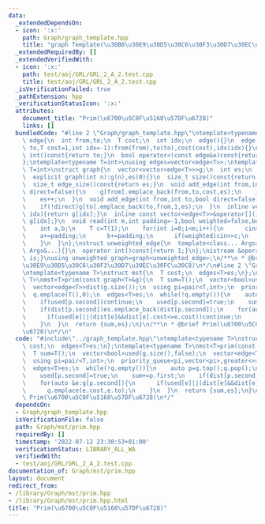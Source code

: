 ```yaml
---
data:
  _extendedDependsOn:
  - icon: ':x:'
    path: Graph/graph_template.hpp
    title: "graph Template(\u30B0\u30E9\u30D5\u30C6\u30F3\u30D7\u30EC\u30FC\u30C8)"
  _extendedRequiredBy: []
  _extendedVerifiedWith:
  - icon: ':x:'
    path: test/aoj/GRL/GRL_2_A_2.test.cpp
    title: test/aoj/GRL/GRL_2_A_2.test.cpp
  _isVerificationFailed: true
  _pathExtension: hpp
  _verificationStatusIcon: ':x:'
  attributes:
    document_title: "Prim(\u6700\u5C0F\u5168\u57DF\u6728)"
    links: []
  bundledCode: "#line 2 \"Graph/graph_template.hpp\"\ntemplate<typename T=int>\nstruct\
    \ edge{\n  int from,to;\n  T cost;\n  int idx;\n  edge(){}\n  edge(int from,int\
    \ to,T cost=1,int idx=-1):from(from),to(to),cost(cost),idx(idx){}\n  operator\
    \ int()const{return to;}\n  bool operator<(const edge&e)const{return cost<e.cost;}\n\
    };\ntemplate<typename T=int>\nusing edges=vector<edge<T>>;\ntemplate<typename\
    \ T=int>\nstruct graph{\n  vector<vector<edge<T>>>g;\n  int es;\n  graph(){}\n\
    \  explicit graph(int n):g(n),es(0){}\n  size_t size()const{return g.size();}\n\
    \  size_t edge_size()const{return es;}\n  void add_edge(int from,int to,T cost=1,bool\
    \ direct=false){\n    g[from].emplace_back(from,to,cost,es);\n    if(!direct)g[to].emplace_back(to,from,cost,es);\n\
    \    es++;\n  }\n  void add_edge(int from,int to,bool direct=false){\n    g[from].emplace_back(from,to,1,es);\n\
    \    if(!direct)g[to].emplace_back(to,from,1,es);\n  }\n  inline vector<edge<T>>&operator[](int\
    \ idx){return g[idx];}\n  inline const vector<edge<T>>&operator[](int idx)const{return\
    \ g[idx];}\n  void read(int m,int padding=-1,bool weighted=false,bool direct=false){\n\
    \    int a,b;\n    T c=T(1);\n    for(int i=0;i<m;i++){\n      cin>>a>>b;\n  \
    \    a+=padding;\n      b+=padding;\n      if(weighted)cin>>c;\n      add_edge(a,b,c,direct);\n\
    \    }\n  }\n};\nstruct unweighted_edge{\n  template<class... Args>unweighted_edge(const\
    \ Args&...){}\n  operator int()const{return 1;}\n};\nistream &operator>>(istream&is,unweighted_edge&c){c=unweighted_edge();return\
    \ is;}\nusing unweighted_graph=graph<unweighted_edge>;\n/**\n * @brief graph Template(\u30B0\
    \u30E9\u30D5\u30C6\u30F3\u30D7\u30EC\u30FC\u30C8)\n*/\n#line 2 \"Graph/mst/prim.hpp\"\
    \ntemplate<typename T>\nstruct mst{\n  T cost;\n  edges<T>es;\n};\ntemplate<typename\
    \ T>\nmst<T>prim(const graph<T>&g){\n  T sum=T();\n  vector<bool>used(g.size(),false);\n\
    \  vector<edge<T>>dist(g.size());\n  using pi=pair<T,int>;\n  priority_queue<pi,vector<pi>,greater<>>q;\n\
    \  q.emplace(T(),0);\n  edges<T>es;\n  while(!q.empty()){\n    auto p=q.top();q.pop();\n\
    \    if(used[p.second])continue;\n    used[p.second]=true;\n    sum+=p.first;\n\
    \    if(dist[p.second])es.emplace_back(dist[p.second]);\n    for(auto &e:g[p.second]){\n\
    \      if(used[e]||(dist[e]&&dist[e].cost<=e.cost))continue;\n      q.emplace(e.cost,e.to);\n\
    \    }\n  }\n  return {sum,es};\n}\n/**\n * @brief Prim(\u6700\u5C0F\u5168\u57DF\
    \u6728)\n*/\n"
  code: "#include\"../graph_template.hpp\"\ntemplate<typename T>\nstruct mst{\n  T\
    \ cost;\n  edges<T>es;\n};\ntemplate<typename T>\nmst<T>prim(const graph<T>&g){\n\
    \  T sum=T();\n  vector<bool>used(g.size(),false);\n  vector<edge<T>>dist(g.size());\n\
    \  using pi=pair<T,int>;\n  priority_queue<pi,vector<pi>,greater<>>q;\n  q.emplace(T(),0);\n\
    \  edges<T>es;\n  while(!q.empty()){\n    auto p=q.top();q.pop();\n    if(used[p.second])continue;\n\
    \    used[p.second]=true;\n    sum+=p.first;\n    if(dist[p.second])es.emplace_back(dist[p.second]);\n\
    \    for(auto &e:g[p.second]){\n      if(used[e]||(dist[e]&&dist[e].cost<=e.cost))continue;\n\
    \      q.emplace(e.cost,e.to);\n    }\n  }\n  return {sum,es};\n}\n/**\n * @brief\
    \ Prim(\u6700\u5C0F\u5168\u57DF\u6728)\n*/"
  dependsOn:
  - Graph/graph_template.hpp
  isVerificationFile: false
  path: Graph/mst/prim.hpp
  requiredBy: []
  timestamp: '2022-07-12 23:30:53+01:00'
  verificationStatus: LIBRARY_ALL_WA
  verifiedWith:
  - test/aoj/GRL/GRL_2_A_2.test.cpp
documentation_of: Graph/mst/prim.hpp
layout: document
redirect_from:
- /library/Graph/mst/prim.hpp
- /library/Graph/mst/prim.hpp.html
title: "Prim(\u6700\u5C0F\u5168\u57DF\u6728)"
---
```

